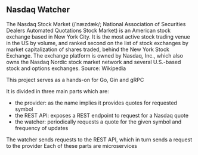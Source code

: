 ## Nasdaq Watcher

The Nasdaq Stock Market (/ˈnæzdæk/; National Association of Securities Dealers Automated Quotations Stock Market) is an 
American stock exchange based in New York City. It is the most active stock trading venue in the US by volume, and 
ranked second on the list of stock exchanges by market capitalization of shares traded, behind the New York Stock 
Exchange. The exchange platform is owned by Nasdaq, Inc., which also owns the Nasdaq Nordic stock market network 
and several U.S.-based stock and options exchanges.
Source: Wikipedia

This project serves as a hands-on for Go, Gin and gRPC

It is divided in three main parts which are:
* the provider: as the name implies it provides quotes for requested symbol
* the REST API: exposes a REST endpoint to request for a Nasdaq quote
* the watcher: periodically requests a quote for the given symbol and frequency of updates

The watcher sends requests to the REST API, which in turn sends a request to the provider
Each of these parts are microservices
